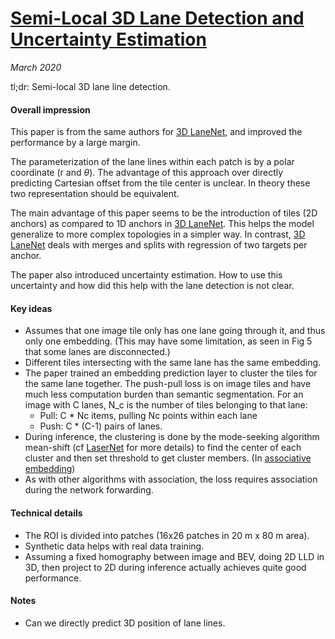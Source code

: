 # [Semi-Local 3D Lane Detection and Uncertainty Estimation](https://arxiv.org/abs/2003.05257)

_March 2020_

tl;dr: Semi-local 3D lane line detection.

#### Overall impression
This paper is from the same authors for [3D LaneNet](3d_lanenet.md), and improved the performance by a large margin.

The parameterization of the lane lines within each patch is by a polar coordinate (r and $\theta$). The advantage of this approach over directly predicting Cartesian offset from the tile center is unclear. In theory these two representation should be equivalent. 

The main advantage of this paper seems to be the introduction of tiles (2D anchors) as compared to 1D anchors in [3D LaneNet](3d_lanenet.md). This helps the model generalize to more complex topologies in a simpler way. In contrast, [3D LaneNet](3d_lanenet.md) deals with merges and splits with regression of two targets per anchor. 

The paper also introduced uncertainty estimation. How to use this uncertainty and how did this help with the lane detection is not clear.

#### Key ideas
- Assumes that one image tile only has one lane going through it, and thus only one embedding. (This may have some limitation, as seen in Fig 5 that some lanes are disconnected.)
- Different tiles intersecting with the same lane has the same embedding.
- The paper trained an embedding prediction layer to cluster the tiles for the same lane together. The push-pull loss is on image tiles and have much less computation burden than semantic segmentation. For an image with C lanes, N_c is the number of tiles belonging to that lane:
	- Pull: C * Nc items, pulling Nc points within each lane 
	- Push: C * (C-1) pairs of lanes. 
- During inference, the clustering is done by the mode-seeking algorithm mean-shift (cf [LaserNet](lasernet.md) for more details) to find the center of each cluster and then set threshold to get cluster members. (In [associative embedding](associative_embedding.md))
- As with other algorithms with association, the loss requires association during the network forwarding.

#### Technical details
- The ROI is divided into patches (16x26 patches in 20 m x 80 m area).
- Synthetic data helps with real data training.
- Assuming a fixed homography between image and BEV, doing 2D LLD in 3D, then project to 2D during inference actually achieves quite good performance. 

#### Notes
- Can we directly predict 3D position of lane lines.